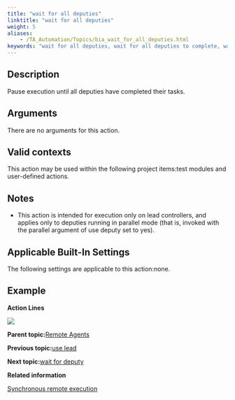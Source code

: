 ```yaml
--- 
title: "wait for all deputies"
linktitle: "wait for all deputies"
weight: 5
aliases: 
    - /TA_Automation/Topics/bia_wait_for_all_deputies.html
keywords: "wait for all deputies, wait for all deputies to complete, wait for completion of all deputies, wait until all deputies finish, wait until all deputies compete"
---
```


## Description

Pause execution until all deputies have completed their tasks.

## Arguments

There are no arguments for this action.

## Valid contexts

This action may be used within the following project items:test modules and user-defined actions.

## Notes

-   This action is intended for execution only on lead controllers, and applies only to deputies running in parallel mode \(that is, invoked with the parallel argument of use deputy set to yes\).

## Applicable Built-In Settings

The following settings are applicable to this action:none.

## Example

**Action Lines**

![](/images//Images/bia_wait_for_all_deputies_pgm.png)

**Parent topic:**[Remote Agents](/TA_Automation/Topics/bia_Remote_agents.html)

**Previous topic:**[use lead](/TA_Automation/Topics/bia_use_lead.html)

**Next topic:**[wait for deputy](/TA_Automation/Topics/bia_wait_for_deputy.html)

**Related information**  


[Synchronous remote execution](/TA_Help/Topics/Test_exec_remote_synchronous.html)

